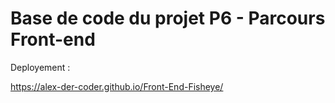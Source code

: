 # Base de code du projet P6 - Parcours Front-end

Deployement : 

https://alex-der-coder.github.io/Front-End-Fisheye/

